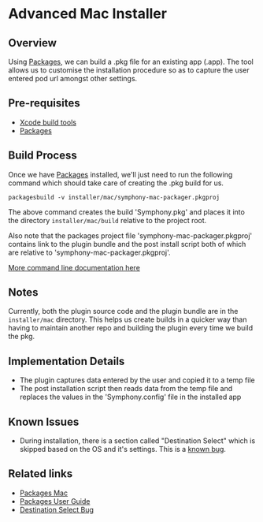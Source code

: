 # Advanced Mac Installer

## Overview

Using [Packages](http://s.sudre.free.fr/Software/Packages/about.html), we can build a .pkg file for an existing app (.app). The tool allows us to customise the installation procedure so as to capture the user entered pod url amongst other settings.

## Pre-requisites

- [Xcode build tools](http://railsapps.github.io/xcode-command-line-tools.html)
- [Packages](http://s.sudre.free.fr/Software/Packages/about.html)

## Build Process

Once we have [Packages](http://s.sudre.free.fr/Software/Packages/about.html) installed, we'll just need to run the following command which should take care of creating the .pkg build for us.

`packagesbuild -v installer/mac/symphony-mac-packager.pkgproj`

The above command creates the build 'Symphony.pkg' and places it into the directory `installer/mac/build` relative to the project root.

Also note that the packages project file 'symphony-mac-packager.pkgproj' contains link to the plugin bundle and the post install script both of which are relative to 'symphony-mac-packager.pkgproj'.

[More command line documentation here](http://s.sudre.free.fr/Software/documentation/Packages/en/Project_Building.html#4)

## Notes

Currently, both the plugin source code and the plugin bundle are in the `installer/mac` directory. This helps us create builds in a quicker way than having to maintain another repo and building the plugin every time we build the pkg.

## Implementation Details

- The plugin captures data entered by the user and copied it to a temp file
- The post installation script then reads data from the temp file and replaces the values in the 'Symphony.config' file in the installed app

## Known Issues

- During installation, there is a section called "Destination Select" which is skipped based on the OS and it's settings. This is a [known bug](https://stackoverflow.com/questions/4647416/mac-packagemaker-destination-select-step-a-skipping-boption-permanently-disa). 

## Related links

- [Packages Mac](http://s.sudre.free.fr/Software/Packages/about.html)
- [Packages User Guide](http://s.sudre.free.fr/Software/documentation/Packages/en/Packages_Installation.html)
- [Destination Select Bug](https://stackoverflow.com/questions/4647416/mac-packagemaker-destination-select-step-a-skipping-boption-permanently-disa)

